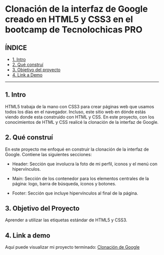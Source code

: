 # Clonación de la interfaz de Google creado en HTML5 y CSS3 en el bootcamp de Tecnolochicas PRO


## **ÍNDICE**

* [1. Intro](https://github.com/AnaysF14/clonaciongoogle/edit/main/README.md#1-intro)
* [2. Qué construí](https://github.com/AnaysF14/clonaciongoogle/edit/main/README.md#2-qu%C3%A9-constru%C3%AD)
* [3. Objetivo del proyecto](https://github.com/AnaysF14/clonaciongoogle/edit/main/README.md#3-objetivo-del-proyecto)
* [4. Link a Demo](https://github.com/AnaysF14/clonaciongoogle/edit/main/README.md#4-link-a-demo)

****

## 1. Intro
HTML5 trabaja de la mano con CSS3 para crear páginas web que usamos todos los días en el navegador. Incluso, este sitio web en dónde estás viendo donde esta construido con HTML y CSS. En este proyecto, con los conocimientos de HTML y CSS realicé la clonación de  la interfaz de Google.

## 2. Qué construí
En este proyecto me enfoqué en construir la clonación de la interfaz de Google.
Contiene las siguientes secciones:

* Header: Sección que involucra la foto de mi perfil, iconos y el menú con hipervínculos.

* Main: Sección de los contenedor para los elementos centrales de la página: logo, barra de búsqueda, íconos y botones.

* Footer: Sección que incluye hipervínculos al final de la página.

## 3. Objetivo del Proyecto
Aprender a utilizar las etiquetas estándar de HTML5 y CSS3.

## 4. Link a demo
Aquí puede visualizar mi proyecto terminado: [Clonación de Google](#)
